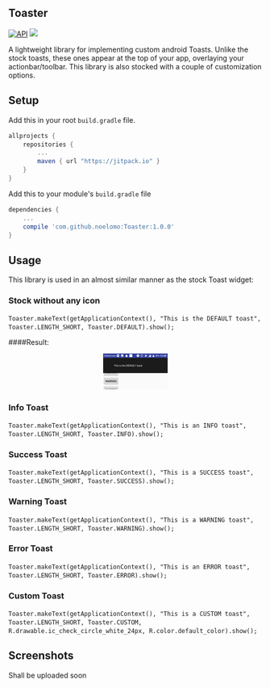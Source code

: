 ## Toaster


[![API](https://img.shields.io/badge/API-9%2B-blue.svg?style=flat)](https://android-arsenal.com/api?level=9) [![](https://jitpack.io/v/noelomo/Toaster.svg)](https://jitpack.io/#noelomo/Toaster)

A lightweight library for implementing custom android Toasts. Unlike the stock toasts, these ones appear at the top of your app, overlaying your actionbar/toolbar. This library is also stocked with a couple of customization options.

## Setup

Add this in your root `build.gradle` file.

```gradle
allprojects {
	repositories {
		...
		maven { url "https://jitpack.io" }
	}
}
```


Add this to your module's `build.gradle` file

```gradle
dependencies {
	...
	compile 'com.github.noelomo:Toaster:1.0.0'
}
```


## Usage
This library is used in an almost similar manner as the stock Toast widget:

### Stock without any icon
 `Toaster.makeText(getApplicationContext(), "This is the DEFAULT toast", Toaster.LENGTH_SHORT, Toaster.DEFAULT).show();`
 
 ####Result:
 <div align="center">
	<img src="https://github.com/NoelOmo/Toaster/blob/master/screenshots/default.png?raw=true" width="128">
</div>
 
### Info Toast
 `Toaster.makeText(getApplicationContext(), "This is an INFO toast", Toaster.LENGTH_SHORT, Toaster.INFO).show();`
 
### Success Toast
 `Toaster.makeText(getApplicationContext(), "This is a SUCCESS toast", Toaster.LENGTH_SHORT, Toaster.SUCCESS).show();`
 
### Warning Toast
`Toaster.makeText(getApplicationContext(), "This is a WARNING toast", Toaster.LENGTH_SHORT, Toaster.WARNING).show();`

### Error Toast
 `Toaster.makeText(getApplicationContext(), "This is an ERROR toast", Toaster.LENGTH_SHORT, Toaster.ERROR).show();`
### Custom Toast
  `Toaster.makeText(getApplicationContext(), "This is a CUSTOM toast", Toaster.LENGTH_SHORT, Toaster.CUSTOM, R.drawable.ic_check_circle_white_24px, R.color.default_color).show();`


## Screenshots

Shall be uploaded soon
